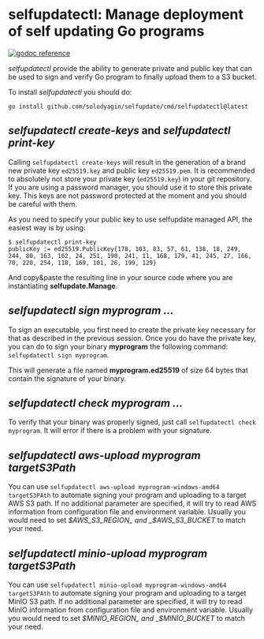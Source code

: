 # selfupdatectl: Manage deployment of self updating Go programs

[![godoc reference](https://godoc.org/github.com/solodyagin/selfupdate?status.png)](https://godoc.org/github.com/solodyagin/selfupdate)

_selfupdatectl_ provide the ability to generate private and public key that can be used to sign and verify Go program to finally upload them to a S3 bucket.

To install _selfupdatectl_ you should do:

```
go install github.com/solodyagin/selfupdate/cmd/selfupdatectl@latest
```

## _selfupdatectl create-keys_ and _selfupdatectl print-key_

Calling `selfupdatectl create-keys` will result in the generation of a brand new private key `ed25519.key` and public key `ed25519.pem`. It is recommended to absolutely not store your private key (`ed25519.key`) in your git repository. If you are using a password manager, you should use it to store this private key. This keys are not password protected at the moment and you should be careful with them.

As you need to specify your public key to use selfupdate managed API, the easiest way is by using:

```
$ selfupdatectl print-key
publicKey := ed25519.PublicKey{178, 103, 83, 57, 61, 138, 18, 249, 244, 80, 163, 162, 24, 251, 190, 241, 11, 168, 179, 41, 245, 27, 166, 70, 220, 254, 118, 169, 101, 26, 199, 129}
```

And copy&paste the resulting line in your source code where you are instantiating **selfupdate.Manage**.

## _selfupdatectl sign myprogram ..._

To sign an executable, you first need to create the private key necessary for that as described in the previous session. Once you do have the private key, you can do to sign your binary **myprogram** the following command: `selfupdatectl sign myprogram`.

This will generate a file named **myprogram.ed25519** of size 64 bytes that contain the signature of your binary.

## _selfupdatectl check myprogram ..._

To verify that your binary was properly signed, just call `selfupdatectl check myprogram`. It will error if there is a problem with your signature.

## _selfupdatectl aws-upload myprogram targetS3Path_

You can use `selfupdatectl aws-upload myprogram-windows-amd64 targetS3PAth` to automate signing your program and uploading to a target AWS S3 path. If no additional parameter are specified, it will try to read AWS information from configuration file and environment variable. Usually you would need to set _$AWS_S3_REGION_ and _$AWS_S3_BUCKET_ to match your need.

## _selfupdatectl minio-upload myprogram targetS3Path_

You can use `selfupdatectl minio-upload myprogram-windows-amd64 targetS3PAth` to automate signing your program and uploading to a target MinIO S3 path. If no additional parameter are specified, it will try to read MinIO information from configuration file and environment variable. Usually you would need to set _$MINIO_REGION_ and _$MINIO_BUCKET_ to match your need.
